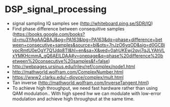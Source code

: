 # DSP_signal_processing
- signal sampling IQ samples see (http://whiteboard.ping.se/SDR/IQ)
- Find phase difference between consequitive samples (https://books.google.com/books?id=mu3YAgAAQBAJ&pg=PA163&lpg=PA163&dq=phase+difference+between+consecutive+samples&source=bl&ots=7nJzO6yqOD&sig=d0GCBivpcRmtU0eOgY7Q1Jdp8TI&hl=en&sa=X&ved=0ahUKEwj2qvj7qJLYAhVLxYMKHcmmA_gQ6AEILDAA#v=onepage&q=phase%20difference%20between%20consecutive%20samples&f=false)
- http://webpages.ursinus.edu/lriley/ref/complex/node1.html
- http://mathworld.wolfram.com/ComplexNumber.html
- https://www2.clarku.edu/~djoyce/complex/mult.html
- Tan inverse (http://mathworld.wolfram.com/InverseTangent.html)
- To achieve high throughput, we need fast hardware rather than using QAM modulation.. With high speed hw we can modulate with low-error modulation and achieve high throughput at the same time.
